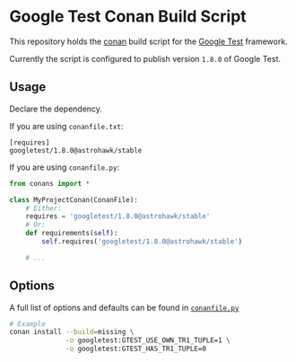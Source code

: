# Google Test Conan Build Script

This repository holds the [conan](https://www.conan.io/) build script for the [Google Test](https://github.com/google/googletest) framework.

Currently the script is configured to publish version `1.8.0` of Google Test.

## Usage

Declare the dependency.

If you are using `conanfile.txt`:
```
[requires]
googletest/1.8.0@astrohawk/stable
```

If you are using `conanfile.py`:

```python
from conans import *

class MyProjectConan(ConanFile):
    # Either:
    requires = 'googletest/1.8.0@astrohawk/stable'
    # Or:
    def requirements(self):
        self.requires('googletest/1.8.0@astrohawk/stable')

    # ...
```

## Options

A full list of options and defaults can be found in [`conanfile.py`](conanfile.py)

```bash
# Example
conan install --build=missing \
              -o googletest:GTEST_USE_OWN_TR1_TUPLE=1 \
              -o googletest:GTEST_HAS_TR1_TUPLE=0
```
